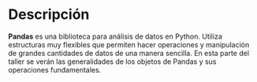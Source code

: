 # Descripción

**Pandas** es una biblioteca para análisis de datos en Python. Utiliza estructuras muy flexibles que permiten hacer operaciones y manipulación de grandes cantidades de datos de una manera sencilla. En esta parte del taller se verán las generalidades de los objetos de Pandas y sus operaciones fundamentales.